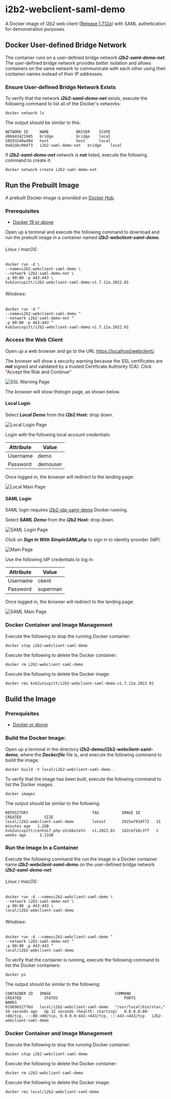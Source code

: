 # i2b2-webclient-saml-demo

A Docker image of i2b2 web client ([Release 1.7.12a](https://github.com/i2b2/i2b2-webclient/releases/tag/v1.7.12a.0002)) with SAML authetication for demonstration purposes.

## Docker User-defined Bridge Network

The container runs on a user-defined bridge network ***i2b2-saml-demo-net***.  The user-defined bridge network provides better isolation and allows containers on the same network to communicate with each other using their container names instead of their IP addresses.

### Ensure User-defined Bridge Network Exists

To verify that the network ***i2b2-saml-demo-net*** exists, execute the following command to list all of the Docker's networks:

```
docker network ls
```

The output should be similar to this:

```
NETWORK ID     NAME            DRIVER    SCOPE
d86843421945   bridge          bridge    local
58593240ad9d   host            host      local
9a82abc00473   i2b2-saml-demo-net   bridge    local
```

If ***i2b2-saml-demo-net*** network is **not** listed, execute the following command to create it:

```
docker network create i2b2-saml-demo-net
```

## Run the Prebuilt Image

A prebuilt Docker image is provided on [Docker Hub](https://hub.docker.com/r/kvb2univpitt/i2b2-webclient-saml-demo).

### Prerequisites

- [Docker 19 or above](https://docs.docker.com/get-docker/)

Open up a terminal and execute the following command to download and run the prebuilt image in a container named ***i2b2-webclient-saml-demo***.

###### Linux / macOS:

```
docker run -d \
--name=i2b2-webclient-saml-demo \
--network i2b2-saml-demo-net \
-p 80:80 -p 443:443 \
kvb2univpitt/i2b2-webclient-saml-demo:v1.7.12a.2022.01
```

###### Windows:

```
docker run -d ^
--name=i2b2-webclient-saml-demo ^
--network i2b2-saml-demo-net ^
-p 80:80 -p 443:443 ^
kvb2univpitt/i2b2-webclient-saml-demo:v1.7.12a.2022.01
```

### Access the Web Client

Open up a web browser and go to the URL [https://localhost/webclient/](https://localhost/webclient/).

The browser will show a security warning because the SSL certificates are ***not*** signed and validated by a trusted Certificate Authority (CA).  Click "Accept the Risk and Continue"

![SSL Warning Page](../img/ssl_warning.png)

The browser will show thelogin page, as shown below.

#### Local Login

Select ***Local Demo*** from the **i2b2 Host:** drop down.

![Local Login Page](../img/local_login.png)

Login with the following local account credentials:

| Attribute | Value    |
|-----------|----------|
| Username  | demo     |
| Password  | demouser |

Once logged in, the browser will redirect to the landing page:

![Local Main Page](../img/local_main_page.png)

#### SAML Login

SAML login requires [i2b2-idp-saml-demo](i2b2-idp-saml-demo) Docker running.

Select ***SAML Demo*** from the **i2b2 Host:** drop down.

![SAML Login Page](../img/saml_login.png)

Click on ***Sign In With SimpleSAMLphp*** to sign in to identity provider (IdP).

![Main Page](../img/idp_login.png)

Use the following IdP credentials to log in:

| Attribute | Value    |
|-----------|----------|
| Username  | ckent    |
| Password  | superman |

Once logged in, the browser will redirect to the landing page:

![SAML Main Page](../img/saml_main_page.png)


### Docker Container and Image Management

Execute the following to stop the running Docker container:

```
docker stop i2b2-webclient-saml-demo
```

Execute the following to delete the Docker container:

```
docker rm i2b2-webclient-saml-demo
```

Execute the following to delete the Docker image:

```
docker rmi kvb2univpitt/i2b2-webclient-saml-demo:v1.7.12a.2022.01
```
## Build the Image

### Prerequisites

- [Docker or above](https://docs.docker.com/get-docker/)

### Build the Docker Image:

Open up a terminal in the directory **i2b2-demo/i2b2-webclient-saml-demo**, where the ***Dockerfile*** file is, and execute the following command to build the image:

```
docker build -t local/i2b2-webclient-saml-demo .
```

To verify that the image has been built, execute the following command to list the Docker images:

```
docker images
```

The output should be similar to the following:

```
REPOSITORY                            TAG          IMAGE ID       CREATED          SIZE
local/i2b2-webclient-saml-demo        latest       2025af93df72   31 minutes ago   1.2GB
kvb2univpitt/centos7-php-shibboleth   v1.2022.01   1d2cbf16c3ff   2 weeks ago      1.11GB
```

### Run the Image In a Container

Execute the following command the run the image in a Docker container name ***i2b2-webclient-saml-demo*** on the user-defined bridge network ***i2b2-saml-demo-net***:

###### Linux / macOS:

```
docker run -d --name=i2b2-webclient-saml-demo \
--network i2b2-saml-demo-net \
-p 80:80 -p 443:443 \
local/i2b2-webclient-saml-demo
```

###### Windows:

```
docker run -d --name=i2b2-webclient-saml-demo ^
--network i2b2-saml-demo-net ^
-p 80:80 -p 443:443 ^
local/i2b2-webclient-saml-demo
```

To verify that the container is running, execute the following command to list the Docker containers:

```
docker ps
```

The output should be similar to the following:

```
CONTAINER ID   IMAGE                            COMMAND                  CREATED          STATUS                             PORTS                                                                      NAMES
019b9652776d   local/i2b2-webclient-saml-demo   "/usr/local/bin/star…"   34 seconds ago   Up 32 seconds (health: starting)   0.0.0.0:80->80/tcp, :::80->80/tcp, 0.0.0.0:443->443/tcp, :::443->443/tcp   i2b2-webclient-saml-demo
```

### Docker Container and Image Management

Execute the following to stop the running Docker container:

```
docker stop i2b2-webclient-saml-demo
```

Execute the following to delete the Docker container:

```
docker rm i2b2-webclient-saml-demo
```

Execute the following to delete the Docker image:

```
docker rmi local/i2b2-webclient-saml-demo
```

